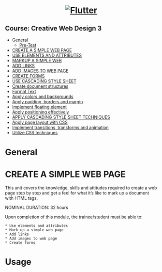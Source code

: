 <a href="https://flutter.dev/">
  <h1 align="center">
      <img alt="Flutter" src="https://jasontapar.gnomio.com/pix/moodlelogo.png">
  </h1>
</a>

## Course: Creative Web Design 3

   * [General](#general)
      * [Pre-Test]()
   * [CREATE A SIMPLE WEB PAGE](#create-a-simple-web-page)
   * [USE ELEMENTS AND ATTRIBUTES](#remote-files)
   * [MARKUP A SIMPLE WEB](#dependency)
   * [ADD LINKS](#docker)
   * [ADD IMAGES TO WEB PAGE](#docker)
   * [CREATE FORMS](#docker)
   * [USE CASCADING STYLE SHEET](#docker)
   * [Create document structures](#docker)
   * [Format Text](#docker)
   * [Apply colors and backgrounds](#docker)
   * [Apply padding, borders and margin](#docker)
   * [Implement floating element](#docker)
   * [Apply positioning effectively](#docker)
   * [APPLY CASCADING STYLE SHEET TECHNIQUES](#docker)
   * [Apply page layout with CSS](#docker)
   * [Implement transitions, transforms and animation](#docker)
   * [Utilize CSS techniques](#docker)










General
=====


CREATE A SIMPLE WEB PAGE
=====
This unit covers the knowledge, skills and attitudes required to create a web page step by step and get a feel for what it’s like to mark up a document with HTML tags.

NOMINAL DURATION: 32 hours


Upon completion of this module, the trainee/student must be able to:

    * Use elements and attributes
    * Mark up a simple web page
    * Add links
    * Add images to web page
    * Create forms












































Usage
=====

